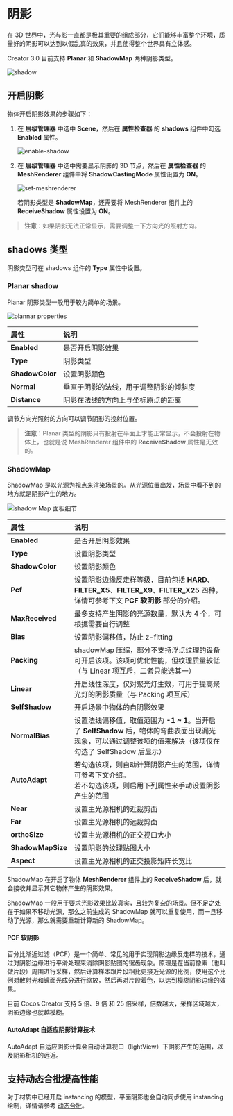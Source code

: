 # 阴影

在 3D 世界中，光与影一直都是极其重要的组成部分，它们能够丰富整个环境，质量好的阴影可以达到以假乱真的效果，并且使得整个世界具有立体感。

Creator 3.0 目前支持 **Planar** 和 **ShadowMap** 两种阴影类型。

![shadow](shadow/shadowExample.png)

## 开启阴影

物体开启阴影效果的步骤如下：

1. 在 **层级管理器** 中选中 **Scene**，然后在 **属性检查器** 的 **shadows** 组件中勾选 **Enabled** 属性。

    ![enable-shadow](shadow/enable-shadow.png)

2. 在 **层级管理器** 中选中需要显示阴影的 3D 节点，然后在 **属性检查器** 的 **MeshRenderer** 组件中将 **ShadowCastingMode** 属性设置为 **ON**。

    ![set-meshrenderer](shadow/set-meshrenderer.png)

    若阴影类型是 **ShadowMap**，还需要将 MeshRenderer 组件上的 **ReceiveShadow** 属性设置为 **ON**。

> **注意**：如果阴影无法正常显示，需要调整一下方向光的照射方向。

## shadows 类型

阴影类型可在 shadows 组件的 **Type** 属性中设置。

### Planar shadow

Planar 阴影类型一般用于较为简单的场景。

![plannar properties](shadow/plannar-properties.png)

| 属性  | 说明  |
| :--- | :--- |
| **Enabled**     | 是否开启阴影效果      |
| **Type**        | 阴影类型             |
| **ShadowColor** | 设置阴影颜色         |
| **Normal**      | 垂直于阴影的法线，用于调整阴影的倾斜度  |
| **Distance**    | 阴影在法线的方向上与坐标原点的距离     |

调节方向光照射的方向可以调节阴影的投射位置。

> **注意**：Planar 类型的阴影只有投射在平面上才能正常显示，不会投射在物体上，也就是说 MeshRenderer 组件中的 **ReceiveShadow** 属性是无效的。

### ShadowMap

ShadowMap 是以光源为视点来渲染场景的。从光源位置出发，场景中看不到的地方就是阴影产生的地方。

![shadow Map 面板细节](shadow/shadowmap-properties.png)

| 属性  | 说明  |
| :--- | :--- |
| **Enabled**         | 是否开启阴影效果     |
| **Type**            | 设置阴影类型    |
| **ShadowColor**     | 设置阴影颜色     |
| **Pcf**             | 设置阴影边缘反走样等级，目前包括 **HARD**、 **FILTER_X5**、**FILTER_X9**、**FILTER_X25** 四种，详情可参考下文 **PCF 软阴影** 部分的介绍。   |
| **MaxReceived**     | 最多支持产生阴影的光源数量，默认为 4 个，可根据需要自行调整     |
| **Bias**            | 设置阴影偏移值，防止 z-fitting    |
| **Packing**       | shadowMap 压缩，部分不支持浮点纹理的设备可开启该项。该项可优化性能，但纹理质量较低（与 Linear 项互斥，二者只能选其一）     |
| **Linear**       | 开启线性深度，仅对聚光灯生效，可用于提高聚光灯的阴影质量（与 Packing 项互斥）     |
| **SelfShadow**       | 开启场景中物体的自阴影效果     |
| **NormalBias**          | 设置法线偏移值，取值范围为 **-1 ~ 1**。当开启了 **SelfShadow** 后，物体的弯曲表面出现漏光现象，可以通过调整该项的值来解决（该项仅在勾选了 SelfShadow 后显示）     |
| **AutoAdapt**       | 若勾选该项，则自动计算阴影产生的范围，详情可参考下文介绍。<br>若不勾选该项，则启用下列属性来手动设置阴影产生的范围  |
| **Near**       | 设置主光源相机的近裁剪面     |
| **Far**       | 设置主光源相机的远裁剪面     |
| **orthoSize**       | 设置主光源相机的正交视口大小     |
| **ShadowMapSize**       | 设置阴影的纹理贴图大小     |
| **Aspect**       | 设置主光源相机的正交投影矩阵长宽比     |

ShadowMap 在开启了物体 **MeshRenderer** 组件上的 **ReceiveShadow** 后，就会接收并显示其它物体产生的阴影效果。

ShadowMap 一般用于要求光影效果比较真实，且较为复杂的场景。但不足之处在于如果不移动光源，那么之前生成的 ShadowMap 就可以重复使用，而一旦移动了光源，那么就需要重新计算新的 ShadowMap。

#### PCF 软阴影

百分比渐近过滤（PCF）是一个简单、常见的用于实现阴影边缘反走样的技术，通过对阴影边缘进行平滑处理来消除阴影贴图的锯齿现象。原理是在当前像素（也叫做片段）周围进行采样，然后计算样本跟片段相比更接近光源的比例，使用这个比例对散射光和镜面光成分进行缩放，然后再对片段着色，以达到模糊阴影边缘的效果。

目前 Cocos Creator 支持 5 倍、9 倍 和 25 倍采样，倍数越大，采样区域越大，阴影边缘也就越模糊。

#### AutoAdapt 自适应阴影计算技术

AutoAdapt 自适应阴影计算会自动计算视口（lightView）下阴影产生的范围，以及阴影相机的远近。

## 支持动态合批提高性能

对于材质中已经开启 instancing 的模型，平面阴影也会自动同步使用 instancing 绘制，详情请参考 [动态合批](../../../engine/renderable/model-component.md#%E5%85%B3%E4%BA%8E%E5%8A%A8%E6%80%81%E5%90%88%E6%89%B9)。
